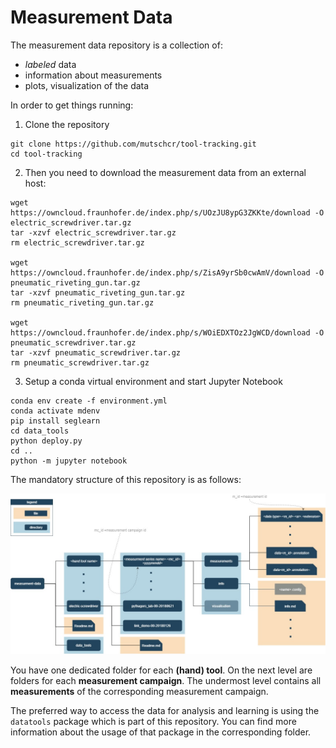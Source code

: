 # Measurement Data

The measurement data repository is a collection of:
- _labeled_ data
- information about measurements
- plots, visualization of the data

In order to get things running:

1. Clone the repository

```
git clone https://github.com/mutschcr/tool-tracking.git
cd tool-tracking

```

2. Then you need to download the measurement data from an external host:
```
wget https://owncloud.fraunhofer.de/index.php/s/UOzJU8ypG3ZKKte/download -O electric_screwdriver.tar.gz
tar -xzvf electric_screwdriver.tar.gz
rm electric_screwdriver.tar.gz

wget https://owncloud.fraunhofer.de/index.php/s/ZisA9yrSb0cwAmV/download -O pneumatic_riveting_gun.tar.gz
tar -xzvf pneumatic_riveting_gun.tar.gz
rm pneumatic_riveting_gun.tar.gz

wget https://owncloud.fraunhofer.de/index.php/s/WOiEDXTOz2JgWCD/download -O pneumatic_screwdriver.tar.gz
tar -xzvf pneumatic_screwdriver.tar.gz
rm pneumatic_screwdriver.tar.gz

```

3. Setup a conda virtual environment and start Jupyter Notebook
```
conda env create -f environment.yml
conda activate mdenv
pip install seglearn
cd data_tools
python deploy.py
cd ..
python -m jupyter notebook

```

The mandatory structure of this repository is as follows:

![Repository structure](info/structure_scheme.jpg)  

You have one dedicated folder for each __(hand) tool__. On the next level are folders for each __measurement campaign__. The undermost level contains all __measurements__ of the corresponding measurement campaign.

The preferred way to access the data for analysis and learning is using the `datatools` package which is part of this repository. You can find more information about the usage of that package in the corresponding folder.
